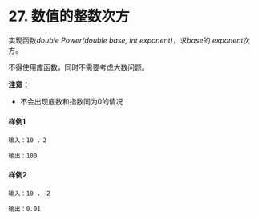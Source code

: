 # 27. 数值的整数次方

实现函数*double Power(double base, int exponent)*，求*base*的 *exponent*次方。

不得使用库函数，同时不需要考虑大数问题。

**注意：**

- 不会出现底数和指数同为0的情况

#### 样例1

```
输入：10 ，2

输出：100
```

#### 样例2

```
输入：10 ，-2  

输出：0.01
```